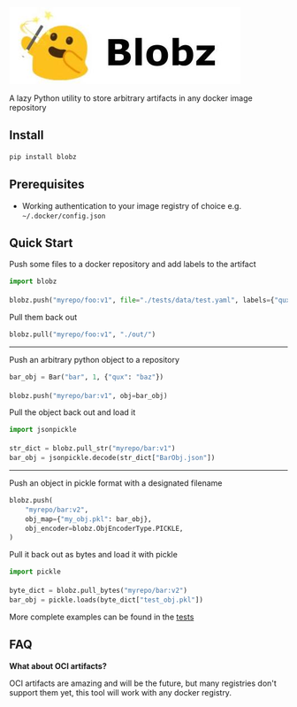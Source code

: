 ![logo](./static/logo_white.jpg)

A lazy Python utility to store arbitrary artifacts in any docker image repository

## Install

```sh
pip install blobz
```

## Prerequisites
* Working authentication to your image registry of choice e.g. `~/.docker/config.json`

## Quick Start

Push some files to a docker repository and add labels to the artifact
```python
import blobz

blobz.push("myrepo/foo:v1", file="./tests/data/test.yaml", labels={"qux": "baz"})
```

Pull them back out
```python
blobz.pull("myrepo/foo:v1", "./out/")
```
---

Push an arbitrary python object to a repository
```python
bar_obj = Bar("bar", 1, {"qux": "baz"})

blobz.push("myrepo/bar:v1", obj=bar_obj)
```

Pull the object back out and load it

```python
import jsonpickle 

str_dict = blobz.pull_str("myrepo/bar:v1")
bar_obj = jsonpickle.decode(str_dict["BarObj.json"])
```

---
Push an object in pickle format with a designated filename
```python
blobz.push(
    "myrepo/bar:v2",
    obj_map={"my_obj.pkl": bar_obj},
    obj_encoder=blobz.ObjEncoderType.PICKLE,
)
```

Pull it back out as bytes and load it with pickle
```python
import pickle

byte_dict = blobz.pull_bytes("myrepo/bar:v2")
bar_obj = pickle.loads(byte_dict["test_obj.pkl"])
```

More complete examples can be found in the [tests](./tests/test_api.py)

## FAQ

__What about OCI artifacts?__

OCI artifacts are amazing and will be the future, but many registries don't support them yet, this tool will work with any docker registry. 


